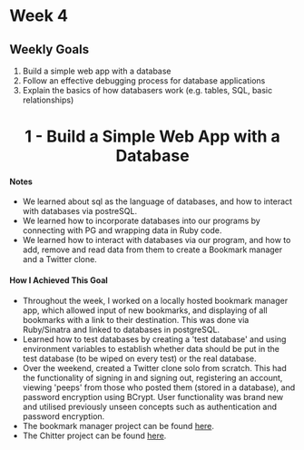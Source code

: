 # Week 4

## Weekly Goals
1. Build a simple web app with a database
2. Follow an effective debugging process for database applications
3. Explain the basics of how databasers work (e.g. tables, SQL, basic relationships)


<h1 align="center">1 - Build a Simple Web App with a Database </h1>

#### Notes
- We learned about sql as the language of databases, and how to interact with databases via postreSQL. 
- We learned how to incorporate databases into our programs by connecting with PG and wrapping data in Ruby code.
- We learned how to interact with databases via our program, and how to add, remove and read data from them to create a Bookmark manager and a Twitter clone. 

#### How I Achieved This Goal 
- Throughout the week, I worked on a locally hosted bookmark manager app, which allowed input of new bookmarks, and displaying of all bookmarks with a link to their destination. This was done via Ruby/Sinatra and linked to databases in postgreSQL. 
- Learned how to test databases by creating a 'test database' and using environment variables to establish whether data should be put in the test database (to be wiped on every test) or the real database. 
- Over the weekend, created a Twitter clone solo from scratch. This had the functionality of signing in and signing out, registering an account, viewing 'peeps' from those who posted them (stored in a database), and password encryption using BCrypt. User functionality was brand new and utilised previously unseen concepts such as authentication and password encryption. 
- The bookmark manager project can be found [here](https://github.com/harrylb14/Bookmark_Manager2).
- The Chitter project can be found [here](https://github.com/harrylb14/chitter-challenge).
